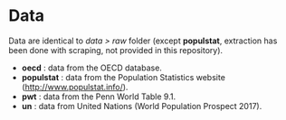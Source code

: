 # Data

Data are identical to *data > raw* folder (except **populstat**, extraction has been done with scraping, not provided in this repository).

- **oecd** : data from the OECD database.
- **populstat** : data from the Population Statistics website (http://www.populstat.info/).
- **pwt** : data from the Penn World Table 9.1.
- **un** : data from United Nations (World Population Prospect 2017).
